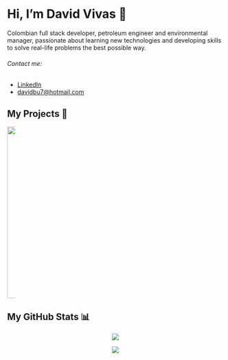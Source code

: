 
# Hi, I’m David Vivas 👋  
  
Colombian full stack developer, petroleum engineer and environmental manager, passionate about learning new technologies and developing skills to solve real-life problems the best possible way.

<div>
  <h6>Contact me:</h6>

- [LinkedIn](https://www.linkedin.com/in/christiandavidvivas7/)
- davidbu7@hotmail.com
</div>


## My Projects :construction_worker:

<div align=center style="width:20px;">  
  <a href="http://157.245.138.252/">
    <img width="400" src="https://i.postimg.cc/DzX9y3w5/Captura-de-Pantalla-2021-06-27-a-la-s-12-08-04-a-m.png" />
  </a>
</div>
  
## My GitHub Stats 📊
 
<div align=center>  
  <a href="https://github.com/Davidohiv7/convoychat">
    <img align="center" src="https://github-readme-stats.vercel.app/api/top-langs/?username=Davidohiv7" />
  </a>
</div>

<div> <p></p> </div>

<div align=center>  
  <a href="https://github.com/Davidohiv7/github-readme-stats">
    <img align="center" src="https://github-readme-stats.vercel.app/api?username=Davidohiv7&count_private=true&show_icons=true" />
  </a>
</div>
  

